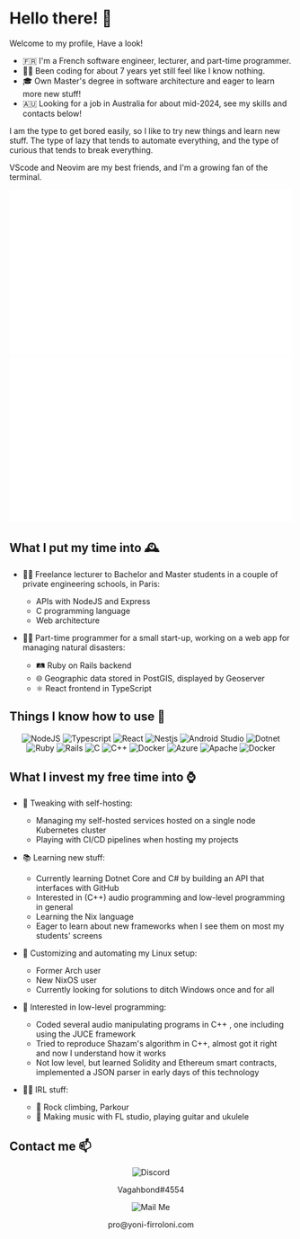 # Hello there! 🐌

Welcome to my profile, Have a look! 
* 🇫🇷 I'm a French software engineer, lecturer, and part-time programmer.
* 🧙‍♂️ Been coding for about 7 years yet still feel like I know nothing.
* 🎓 Own Master's degree in software architecture and eager to learn more new stuff!
* 🇦🇺 Looking for a job in Australia for about mid-2024, see my skills and contacts below! 

I am the type to get bored easily, so I like to try new things and learn new stuff.
The type of lazy that tends to automate everything, and the type of curious that tends to break everything.

VScode and Neovim are my best friends, and I'm a growing fan of the terminal. 

<p align="center">
   <img title="overview" src="https://raw.githubusercontent.com/vagahbond/github-stats/master/generated/overview.svg#gh-dark-mode-only">
   <img title="overview" src="https://raw.githubusercontent.com/vagahbond/github-stats/master/generated/languages.svg#gh-dark-mode-only">

</p>

## What I put my time into 🕰️

* 👨‍🏫 Freelance lecturer to Bachelor and Master students in a couple of private engineering schools, in Paris: 
    * APIs with NodeJS and Express
    * C programming language
    * Web architecture

* 👨‍💻 Part-time programmer for a small start-up, working on a web app for managing natural disasters:
  * 🛤️ Ruby on Rails backend
  * 🌐 Geographic data stored in PostGIS, displayed by Geoserver
  * ⚛️ React frontend in TypeScript 


## Things I know how to use 🧠
<p align=center>
<img title="NodeJS" src="https://upload.wikimedia.org/wikipedia/commons/thumb/d/d9/Node.js_logo.svg/640px-Node.js_logo.svg.png" height="60px"/>
<img title="Typescript" src="https://upload.wikimedia.org/wikipedia/commons/4/4c/Typescript_logo_2020.svg" width="60px"/>
<img title="React" src="https://upload.wikimedia.org/wikipedia/commons/thumb/a/a7/React-icon.svg/640px-React-icon.svg.png" height="60px"/>
<img title="Nestjs" src="https://upload.wikimedia.org/wikipedia/commons/thumb/a/a8/NestJS.svg/640px-NestJS.svg.png" height="60px"/>
<img title="Android Studio" src="https://upload.wikimedia.org/wikipedia/commons/thumb/e/e3/Android_Studio_Icon_%282014-2019%29.svg/640px-Android_Studio_Icon_%282014-2019%29.svg.png" height="60px"/>
<img title="Dotnet" src="https://upload.wikimedia.org/wikipedia/commons/thumb/e/ee/.NET_Core_Logo.svg/640px-.NET_Core_Logo.svg.png" height="60px"/>
<img title="Ruby" src="https://upload.wikimedia.org/wikipedia/commons/thumb/7/73/Ruby_logo.svg/640px-Ruby_logo.svg.png" height="60px"/>
<img title="Rails" src="https://upload.wikimedia.org/wikipedia/commons/thumb/6/62/Ruby_On_Rails_Logo.svg/640px-Ruby_On_Rails_Logo.svg.png" height="60px"/>
<img title="C" src="https://upload.wikimedia.org/wikipedia/commons/thumb/1/19/C_Logo.png/640px-C_Logo.png" height="60px"/>
<img title="C++" src="https://upload.wikimedia.org/wikipedia/commons/thumb/1/18/ISO_C%2B%2B_Logo.svg/640px-ISO_C%2B%2B_Logo.svg.png" height="60px"/>
<img title="Docker" src="https://upload.wikimedia.org/wikipedia/commons/thumb/3/39/Kubernetes_logo_without_workmark.svg/640px-Kubernetes_logo_without_workmark.svg.png" height="60px"/>
<img title="Azure" src="https://upload.wikimedia.org/wikipedia/commons/thumb/c/cb/New-azure-logo-square.png/640px-New-azure-logo-square.png" height="60px"/>
<img title="Apache" src="https://upload.wikimedia.org/wikipedia/commons/thumb/1/10/Apache_HTTP_server_logo_%282019-present%29.svg/640px-Apache_HTTP_server_logo_%282019-present%29.svg.png" height="60px"/>
<img title="Docker" src="https://external-content.duckduckgo.com/iu/?u=https%3A%2F%2F1.bp.blogspot.com%2F-Q86XGVJahug%2FXm-aQfgtuMI%2FAAAAAAAAAcA%2FqqPQeihI39EbG2N87jG65xfnCdvF85-WQCLcBGAsYHQ%2Fs1600%2Fdocker.png&f=1&nofb=1&ipt=2db1759d5afe6a72d58e086b35c92f6d67ae3dc59cd6e2412fb83428d724b58b&ipo=images" height="60px"/>
</p>

## What I invest my free time into ⌚
* 💽 Tweaking with self-hosting:
  * Managing my self-hosted services hosted on a single node Kubernetes cluster
  * Playing with CI/CD pipelines when hosting my projects

* 📚 Learning new stuff:
  * Currently learning Dotnet Core and C# by building an API that interfaces with GitHub
  * Interested in (C++) audio programming and low-level programming in general
  * Learning the Nix language
  * Eager to learn about new frameworks when I see them on most my students' screens 

* 🧙 Customizing and automating my Linux setup:
  * Former Arch user
  * New NixOS user
  * Currently looking for solutions to ditch Windows once and for all

* 💾 Interested in low-level programming:
  * Coded several audio manipulating programs in C++ , one including using the JUCE framework
  * Tried to reproduce Shazam's algorithm in C++, almost got it right and now I understand how it works
  * Not low level, but learned Solidity and Ethereum smart contracts, implemented a JSON parser in early days of this technology

* 🏃‍♂️ IRL stuff: 
  * 🧗 Rock climbing, Parkour
  * 🎸 Making music with FL studio, playing guitar and ukulele
 

## Contact me 📫


<p align="center">
<img title="Discord" href="https://discord.gg/TS6w3TYZRM" src="https://logodownload.org/wp-content/uploads/2017/11/discord-logo-1-1.png" width="5%"/>
</p>
<p align="center">
Vagahbond#4554
</p>
<p align="center">
<img title="Mail Me" href="mailto:firroloni.yoni@gmail.com" src="https://img.icons8.com/fluent/48/000000/gmail.png" width="5%"/>
</p>
<p align="center">
pro@yoni-firroloni.com
</p>



